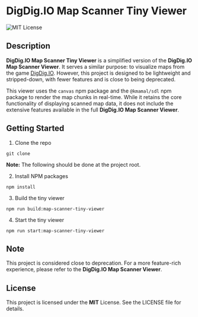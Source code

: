 
# DigDig.IO Map Scanner Tiny Viewer
![MIT License](https://img.shields.io/badge/License-MIT-green.svg)


## Description

**DigDig.IO Map Scanner Tiny Viewer** is a simplified version of the **DigDig.IO Map Scanner Viewer**. It serves a similar purpose: to visualize maps from the game [DigDig.IO](https://digdig.io/). However, this project is designed to be lightweight and stripped-down, with fewer features and is close to being deprecated.

This viewer uses the `canvas` npm package and the `@kmamal/sdl` npm package to render the map chunks in real-time. While it retains the core functionality of displaying scanned map data, it does not include the extensive features available in the full **DigDig.IO Map Scanner Viewer**.


## Getting Started

1. Clone the repo
```
git clone
```

**Note:** The following should be done at the project root.

2. Install NPM packages
```
npm install
```
3. Build the tiny viewer
```
npm run build:map-scanner-tiny-viewer
```
4. Start the tiny viewer
```
npm run start:map-scanner-tiny-viewer
```

## Note

This project is considered close to deprecation. For a more feature-rich experience, please refer to the **DigDig.IO Map Scanner Viewer**.

## License

This project is licensed under the **MIT** License. See the LICENSE file for details.
